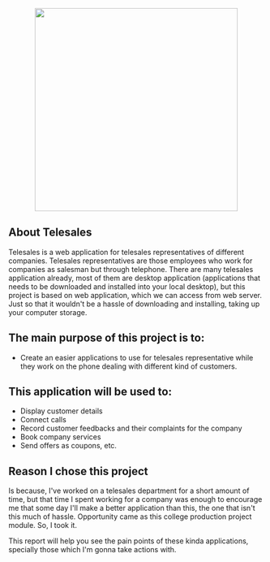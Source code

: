 <p align="center"><a href="https://laravel.com" target="_blank"><img src="telesaleslogo.png" width="400"></a></p>


## About Telesales

Telesales is a web application for telesales representatives of different companies. Telesales representatives are those employees who work for companies as salesman but through telephone.
There are many telesales application already, most of them are desktop application (applications that needs to be downloaded and installed into your local desktop), but this project is based on web application, which we can access from web server. Just so that it wouldn't be a hassle of downloading and installing, taking up your computer storage.

## The main purpose of this project is to: 
- Create an easier applications to use for telesales representative while they work on the phone dealing with different kind of customers.

## This application will be used to:

- Display customer details
- Connect calls
- Record customer feedbacks and their complaints for the company
- Book company services
- Send offers as coupons, etc.

## Reason I chose this project 
Is because, I've worked on a telesales department for a short amount of time, but that time I spent working for a company was enough to encourage me that some day I'll make a better application than this, the one that isn't this much of hassle. Opportunity came as this college production project module. So, I took it.

This report will help you see the pain points of these kinda applications, specially those which I'm gonna take actions with. 